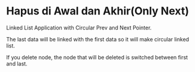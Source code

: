 # Hapus di Awal dan Akhir(Only Next)
Linked List Application with Circular Prev and Next Pointer.

The last data will be linked with the first data so it will make circular linked list.

If you delete node, the node that will be deleted is switched between first and last.

